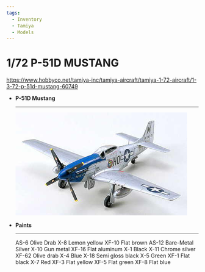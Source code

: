 ```yaml
---
tags:
  - Inventory
  - Tamiya
  - Models
---
```


# 1/72 P-51D MUSTANG

https://www.hobbyco.net/tamiya-inc/tamiya-aircraft/tamiya-1-72-aircraft/1-3-72-p-51d-mustang-60749




<div class="grid cards" markdown>

-   __P-51D Mustang__

    ---
    ![P-51D Mustang](../../assets/images/213_rn.jpg)


-   __Paints__

    ---
    AS-6 Olive Drab
    X-8 Lemon yellow
    XF-10 Flat brown
    AS-12 Bare-Metal Silver
    X-10 Gun metal
    XF-16 Flat aluminum
    X-1 Black
    X-11 Chrome silver
    XF-62 Olive drab
    X-4 Blue
    X-18 Semi gloss black
    X-5 Green
    XF-1 Flat black
    X-7 Red
    XF-3 Flat yellow
    XF-5 Flat green
    XF-8 Flat blue

</div>




